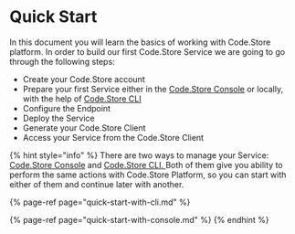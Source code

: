 # Quick Start

In this document you will learn the basics of working with Code.Store platform. In order to build our first Code.Store Service we are going to go through the following steps:

* Create your Code.Store account
* Prepare your first Service either in the [Code.Store Console](quick-start-with-console.md) or locally, with the help of [Code.Store CLI](quick-start-with-cli.md)
* Configure the Endpoint
* Deploy the Service
* Generate your Code.Store Client
* Access your Service from the Code.Store Client

{% hint style="info" %}
There are two ways to manage your Service: [Code.Store Console](quick-start-with-console.md) and [Code.Store CLI. ](quick-start-with-cli.md)Both of them give you ability to perform the same actions with Code.Store Platform, so you can start with either of them and continue later with another.

{% page-ref page="quick-start-with-cli.md" %}

{% page-ref page="quick-start-with-console.md" %}
{% endhint %}



